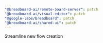 ```yaml
---
"@breadboard-ai/remote-board-server": patch
"@breadboard-ai/visual-editor": patch
"@google-labs/breadboard": patch
"@breadboard-ai/shared-ui": patch
---
```


Streamline new flow creation
